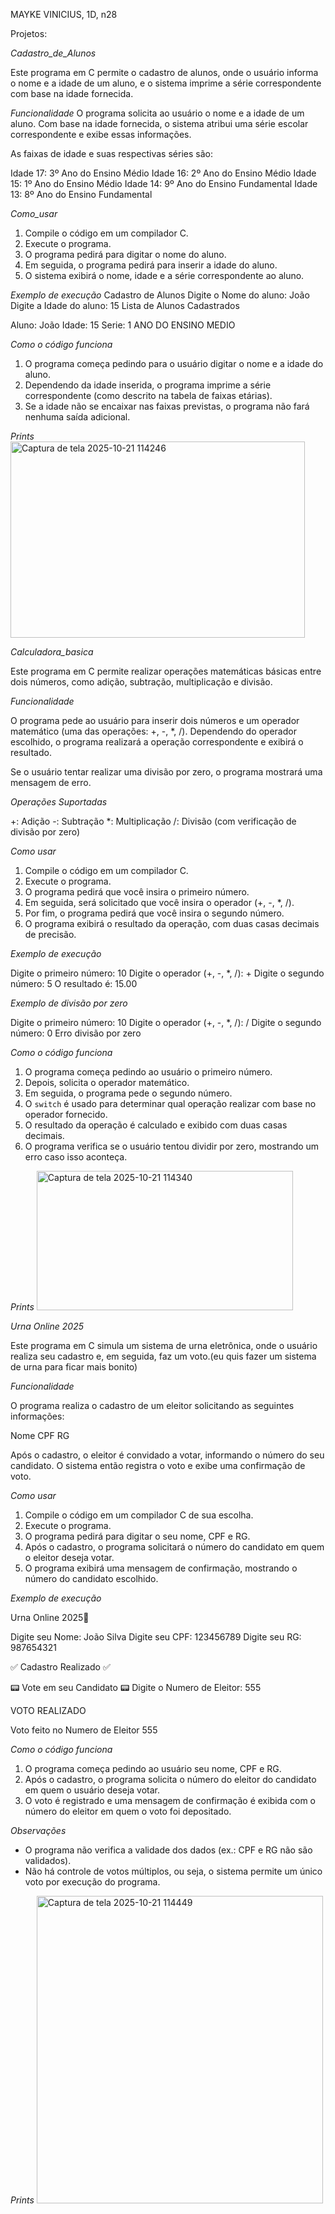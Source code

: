 MAYKE VINICIUS, 1D, n28

Projetos:

_Cadastro_de_Alunos_

Este programa em C permite o cadastro de alunos, onde o usuário informa o nome e a idade de um aluno, e o sistema imprime a série correspondente com base na idade fornecida.

_Funcionalidade_
O programa solicita ao usuário o nome e a idade de um aluno.
Com base na idade fornecida, o sistema atribui uma série escolar correspondente e exibe essas informações.

As faixas de idade e suas respectivas séries são:

Idade 17: 3º Ano do Ensino Médio
Idade 16: 2º Ano do Ensino Médio
Idade 15: 1º Ano do Ensino Médio
Idade 14: 9º Ano do Ensino Fundamental
Idade 13: 8º Ano do Ensino Fundamental

_Como_usar_

1. Compile o código em um compilador C.
2. Execute o programa.
3. O programa pedirá para digitar o nome do aluno.
4. Em seguida, o programa pedirá para inserir a idade do aluno.
5. O sistema exibirá o nome, idade e a série correspondente ao aluno.

_Exemplo de execução_
Cadastro de Alunos
Digite o Nome do aluno: João
Digite a Idade do aluno: 15
Lista de Alunos Cadastrados

Aluno: João
Idade: 15
Serie: 1 ANO DO ENSINO MEDIO

_Como o código funciona_

1. O programa começa pedindo para o usuário digitar o nome e a idade do aluno.
2. Dependendo da idade inserida, o programa imprime a série correspondente (como descrito na tabela de faixas etárias).
3. Se a idade não se encaixar nas faixas previstas, o programa não fará nenhuma saída adicional.

_Prints_
<img width="471" height="314" alt="Captura de tela 2025-10-21 114246" src="https://github.com/user-attachments/assets/341b8399-e9b2-4d3c-9179-253871f43675" />



_Calculadora_basica_

Este programa em C permite realizar operações matemáticas básicas entre dois números, como adição, subtração, multiplicação e divisão.

_Funcionalidade_

O programa pede ao usuário para inserir dois números e um operador matemático (uma das operações: +, -, *, /). Dependendo do operador escolhido, o programa realizará a operação correspondente e exibirá o resultado.

Se o usuário tentar realizar uma divisão por zero, o programa mostrará uma mensagem de erro.

_Operações Suportadas_

+: Adição
-: Subtração
*: Multiplicação
/: Divisão (com verificação de divisão por zero)

_Como usar_

1. Compile o código em um compilador C.
2. Execute o programa.
3. O programa pedirá que você insira o primeiro número.
4. Em seguida, será solicitado que você insira o operador (+, -, *, /).
5. Por fim, o programa pedirá que você insira o segundo número.
6. O programa exibirá o resultado da operação, com duas casas decimais de precisão.

_Exemplo de execução_

Digite o primeiro número: 10
Digite o operador (+, -, *, /): +
Digite o segundo número: 5
O resultado é: 15.00

_Exemplo de divisão por zero_

Digite o primeiro número: 10
Digite o operador (+, -, *, /): /
Digite o segundo número: 0
Erro divisão por zero

_Como o código funciona_

1. O programa começa pedindo ao usuário o primeiro número.
2. Depois, solicita o operador matemático.
3. Em seguida, o programa pede o segundo número.
4. O `switch` é usado para determinar qual operação realizar com base no operador fornecido.
5. O resultado da operação é calculado e exibido com duas casas decimais.
6. O programa verifica se o usuário tentou dividir por zero, mostrando um erro caso isso aconteça.

_Prints_
<img width="410" height="223" alt="Captura de tela 2025-10-21 114340" src="https://github.com/user-attachments/assets/4107df23-44ab-41cf-a106-22576b7e512e" />



_Urna Online 2025_

Este programa em C simula um sistema de urna eletrônica, onde o usuário realiza seu cadastro e, em seguida, faz um voto.(eu quis fazer um sistema de urna para ficar mais bonito)

_Funcionalidade_

O programa realiza o cadastro de um eleitor solicitando as seguintes informações:

Nome
CPF
RG

Após o cadastro, o eleitor é convidado a votar, informando o número do seu candidato. O sistema então registra o voto e exibe uma confirmação de voto.

_Como usar_

1. Compile o código em um compilador C de sua escolha.
2. Execute o programa.
3. O programa pedirá para digitar o seu nome, CPF e RG.
4. Após o cadastro, o programa solicitará o número do candidato em quem o eleitor deseja votar.
5. O programa exibirá uma mensagem de confirmação, mostrando o número do candidato escolhido.

_Exemplo de execução_

 Urna Online 2025📠

Digite seu Nome: João Silva
Digite seu CPF: 123456789
Digite seu RG: 987654321

 ✅  Cadastro Realizado ✅

 📟  Vote em seu Candidato 📟 
Digite o Numero de Eleitor: 555

  VOTO REALIZADO  

Voto feito no Numero de Eleitor 555

_Como o código funciona_

1. O programa começa pedindo ao usuário seu nome, CPF e RG.
2. Após o cadastro, o programa solicita o número do eleitor do candidato em quem o usuário deseja votar.
3. O voto é registrado e uma mensagem de confirmação é exibida com o número do eleitor em quem o voto foi depositado.

_Observações_

* O programa não verifica a validade dos dados (ex.: CPF e RG não são validados).
* Não há controle de votos múltiplos, ou seja, o sistema permite um único voto por execução do programa.

_Prints_
<img width="458" height="492" alt="Captura de tela 2025-10-21 114449" src="https://github.com/user-attachments/assets/191c5ae7-cf15-4f34-b276-b3863642aed1" />

